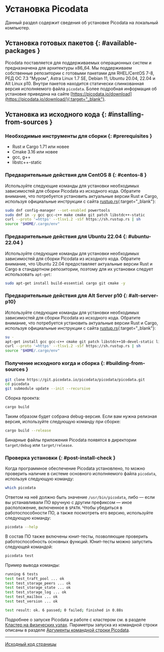 # Установка Picodata
Данный раздел содержит сведения об установке Picodata на локальный
компьютер.

## Установка готовых пакетов {: #available-packages }
Picodata поставляется для поддерживаемых операционных систем и
предназначена для архитектуры x86_64. Мы поддерживаем собственные
репозитории с готовыми пакетами для RHEL/CentOS 7-8, РЕД ОС 7.3 "Муром",
Astra Linux 1.7 SE, Debian 11, Ubuntu 20.04, 22.04 и Alt Linux p10.
Внутри пакетов находится статически слинкованная версия исполняемого
файла `picodata`. Более подробная информация об установке приведена на
сайте
[https://picodata.io/download](https://picodata.io/download/){:target="_blank"}.

## Установка из исходного кода {: #installing-from-sources }
### Необходимые инструменты для сборки {: #prerequisites }
- Rust и Cargo 1.71 или новее
- Cmake 3.16 или новее
- gcc, g++
- libstc++-static

### Предварительные действия для CentOS 8 {: #centos-8 }
Используйте следующие команды для установки необходимых зависимостей для
сборки Picodata из исходного кода. Обратите внимание, что потребуется
установить актуальные версии Rust и Cargo, используя официальные
инструкции с сайта [rustup.rs](http://www.rustup.rs){:target="_blank"}:
```bash
sudo dnf config-manager --set-enabled powertools
sudo dnf in -y gcc gcc-c++ make cmake git patch libstdc++-static
curl --proto '=https' --tlsv1.2 -sSf https://sh.rustup.rs | sh
source "$HOME/.cargo/env"
```
### Предварительные действия для Ubuntu 22.04 {: #ubuntu-22.04 }
Используйте следующие команды для установки необходимых зависимостей для
сборки Picodata из исходного кода. Обратите внимание, что Ubuntu 22.04
предоставляет актуальные версии Rust и Cargo в стандартном репозитории,
поэтому для их установки следует использовать `apt-get`:
```bash
sudo apt-get install build-essential cargo git cmake -y
```

### Предварительные действия для Alt Server p10 {: #alt-server-p10}
Используйте следующие команды для установки необходимых зависимостей для
сборки Picodata из исходного кода. Обратите внимание, что потребуется
установить актуальные версии Rust и Cargo, используя официальные
инструкции с сайта [rustup.rs](http://www.rustup.rs){:target="_blank"}:
```bash
su -
apt-get install gcc gcc-c++ cmake git patch libstdc++10-devel-static libgomp10-devel-static -y && exit
curl --proto '=https' --tlsv1.2 -sSf https://sh.rustup.rs | sh
source "$HOME/.cargo/env"
```

### Получение исходного когда и сборка {: #building-from-sources }
```bash
git clone https://git.picodata.io/picodata/picodata/picodata.git
cd picodata
git submodule update --init --recursive
```
Сборка проекта:
```bash
cargo build
```

Таким образом будет собрана debug-версия. Если вам нужна релизная
версия, используйте следующую команду при сборке:

```bash
cargo build --release
```
Бинарные файлы приложения Picodata появятся в директории `target/debug`
или `target/release`.

### Проверка установки {: #post-install-check }
Когда программное обеспечение Picodata установлено, то можно проверить
наличие в системе основного исполняемого файла `picodata`, используя
следующую команду:
```bash
which picodata
```
Ответом на неё должно быть значение `/usr/bin/picodata`, либо — если вы
устанавливали ПО вручную с другим префиксом — иное расположение,
включенное в `$PATH`. Чтобы убедиться в работоспособности ПО, а также
посмотреть его версию, используйте следующую команду:
```bash
picodata --help
```

В состав ПО также включены юнит-тесты, позволяющие проверить
работоспособность основных функций. Юнит-тесты можно запустить следующей
командой:
```bash
picodata test
```
Пример вывода команды:
```bash
running 6 tests
test test_traft_pool ... ok
test test_storage_peers ... ok
test test_storage_state ... ok
test test_storage_log ... ok
test test_mailbox ... ok
test test_version ... ok

test result: ok. 6 passed; 0 failed; finished in 0.88s
```

<!--
## Создание приложения
Для создания приложения нужно сначала придумать его имя. Например, пусть это будет `myapp`.

Запустим команду:
`picodata create-app --name myapp`

Будет соданая новая директория `myapp` с hello-world-приложением, тестами, и инструкцией по сборке и запуску в readme. Приложение — это динамическая библиотека, собранная из исходного кода на Rust.
Сборка выполняется через `cargo build`.
При запуске `cargo test`запускаются тесты.

Теперь можно менять код, собирать и тестировать.

## Структура приложения
По структуре директорий приложение похоже на типичный проект на Rust. Код находится в ./src/. Из этого кода при запуске `cargo build` собирается приложение.
В приложении обязательно должна быть специальным образом объявлена `main`-функция Picodata. Эта функция будет выполняться при запуске. Внутри этой функции при необходимости объявляются RPC handlers. В этой же функции обычно запускаются потоки (fibers) для фоновых задач.

## Развертывание и запуск приложения
Разместить приложение, динамическую библиотеку, собранную через `cargo build`, в папке на сервере, где вам удобнее, например, в `/usr/local/lib/picodata/myapp/`.

Запустить один инстанс приложения:
```
picodata run
 --app-path /usr/local/lib/picodata/myapp/
 --app myapp
 --data-dir /var/lib/picodata/myapp
 --cluster-id myapp
 --instance-id myapp1
```
Запустить остальные инстансы аналогичным образом, передавая каждому инстансу уникальные идентификаторы (`instance-id`). У несколько инстансов на одном хосте должны быть уникальные параметры `data-dir` и `listen`.
После запуска Picodata поднимет и настроит инстанс кластера, создаст на каждом инстансе глобальную Lua-таблицу `myapp`. В ней будут функции, которые можно вызывать по протоколу Tarantool, например, через `net.box call('myapp.hello_world’, {42})`.
Клиенты могут подключаться к любому инстансу и вызывать методы приложения через вызов CALL по протоколу Tarantool. Подробнее об интеграции клиентских приложений с Tarantool см. в описании [Tarantool Rust SDK](https://git.picodata.io/picodata/picodata/tarantool-module){:target="_blank"}.


## Минимальный вариант кластера

Picodata может создать кластер, состоящий всего из одного экземпляра/инстанса. Обязательных параметров у него нет, что позволяет свести запуск к выполнению всего одной простой команды:

```
picodata run
```

Можно добавлять сколько угодно последующих инcтансов — все они будут подключаться к этому кластеру. Каждому инстансу следует задать отдельную рабочую директорию (параметр `--data-dir`), а также указать адрес и порт для приема соединений (параметр `--listen`) в формате `<HOST>:<PORT>`. Фактор репликации по умолчанию равен 1 — каждый инстанс образует отдельный репликасет. Если для `--listen` указать только порт, то будет использован IP-адрес по умолчанию (127.0.0.1):

```
picodata run --data-dir i1 --listen :3301
picodata run --data-dir i2 --listen :3302
picodata run --data-dir i3 --listen :3303
```

## Кластер на нескольких серверах

Выше был показан запуск Picodata на одном сервере, что удобно для тестирования и отладки, но не отражает сценариев полноценного использования кластера. Поэтому пора запустить Picodata на нескольких серверах. Предположим, что их два: `192.168.0.1` и `192.168.0.2`. Порядок запуска будет следующим:

На `192.168.0.1`:
```shell
picodata run --listen 192.168.0.1:3301
```

На `192.168.0.2`:
```shell
picodata run --listen 192.168.0.2:3301 --peer 192.168.0.1:3301
```

На что нужно обратить внимание:

Во-первых, для параметра `--listen` вместо стандартного значения `127.0.0.1` надо указать конкретный адрес. Формат адреса допускает упрощения — можно указать только хост `192.168.0.1` (порт по умолчанию `:3301`), или только порт, но для наглядности лучше использовать полный формат `<HOST>:<PORT>`.

Значение параметра `--listen` не хранится в кластерной конфигурации и может меняться при перезапуске инстанса.

Во-вторых, надо дать инстансам возможность обнаружить друг друга для того чтобы механизм [discovery](discovery.md) правильно собрал все найденные экземпляры Picodata в один кластер. Для этого в параметре `--peer` нужно указать адрес какого-либо соседнего инстанса. По умолчанию значение параметра `--peer` установлено в `127.0.0.1:3301`. Параметр `--peer` не влияет больше ни на что, кроме механизма обнаружения других инстансов.

Параметр `--advertise` используется для установки публичного IP-адреса и порта инстанса. Параметр сообщает, по какому адресу остальные инстансы должны обращаться к текущему. По умолчанию он равен `--listen`, поэтому в примере выше не упоминается. Но, например, в случае `--listen 0.0.0.0` его придется указать явно:

```shell
picodata run --listen 0.0.0.0:3301 --advertise 192.168.0.1:3301
```

Значение параметра `--advertise` анонсируется кластеру при запуске инстанса. Его можно поменять при перезапуске инстанса или в процессе его работы командой `picodata set-advertise`.
-->
Подробнее о запуске Picodata и работе с кластером см. в разделе
[Кластер на физических узлах](../deploy_on_hosts). Параметры запуска из командной
строки описаны в разделе [Аргументы командной строки Picodata](../cli).

---
[Исходный код страницы](https://git.picodata.io/picodata/picodata/docs/-/blob/main/docs/install.md)

